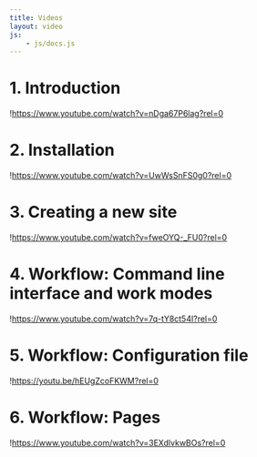 ```yaml
---
title: Videos
layout: video
js:
	- js/docs.js
---
```

# 1. Introduction

!https://www.youtube.com/watch?v=nDga67P6lag?rel=0

# 2. Installation

!https://www.youtube.com/watch?v=UwWsSnFS0g0?rel=0

# 3. Creating a new site

!https://www.youtube.com/watch?v=fweOYQ-_FU0?rel=0

# 4. Workflow: Command line interface and work modes

!https://www.youtube.com/watch?v=7q-tY8ct54I?rel=0

# 5. Workflow: Configuration file

!https://youtu.be/hEUgZcoFKWM?rel=0

# 6. Workflow: Pages

!https://www.youtube.com/watch?v=3EXdlvkwBOs?rel=0

